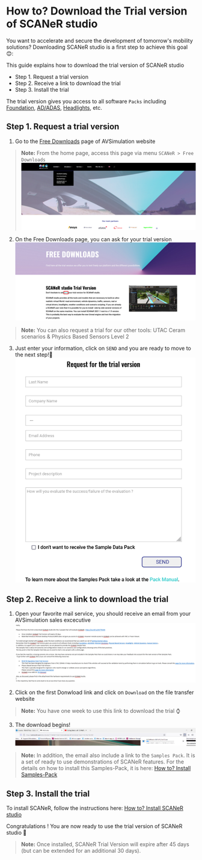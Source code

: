 # How to? Download the Trial version of SCANeR studio

You want to accelerate and secure the development of tomorrow's mobility solutions? Downloading SCANeR studio is a first step to achieve this goal 😊:

This guide explains how to download the trial version of SCANeR studio
- Step 1. Request a trial version
- Step 2. Receive a link to download the trial
- Step 3. Install the trial

The trial version gives you access to all software `Packs` including [Foundation](https://www.avsimulation.com/pack-foundation/), [AD/ADAS](https://www.avsimulation.com/pack-ad-adas/), [Headlights](https://www.avsimulation.com/pack-headlights/), etc.

## Step 1. Request a trial version

1. Go to the [Free Downloads](https://www.avsimulation.com/free-download/) page of AVSimulation website  
> **Note:** From the home page, access this page via menu `SCANeR > Free Downloads`  
![](./assets/FreeDownload_SCANeR.png)

2. On the Free Downloads page, you can ask for your trial version
![](./assets/Ask_Trial_Version.png)
> **Note:** You can also request a trial for our other tools: UTAC Ceram scenarios & Physics Based Sensors Level 2 

3. Just enter your information, click on `SEND` and you are ready to move to the next step!👏
![](./assets/Request_for_the_trial.png)

## Step 2. Receive a link to download the trial

1. Open your favorite mail service, you should receive an email from your AVSimulation sales excecutive
![](./assets/mail_download_SCANeR.png)

2. Click on the first Donwload link and click on `Download` on the file transfer website
> **Note:** You have one week to use this link to download the trial ⌚

3. The download begins!  
![](./assets/Download_Begins.png)

> **Note:** In addition, the email also include a link to the `Samples Pack`. It is a set of ready to use demonstrations of SCANeR features. For the details on how to install this Samples-Pack, it is here: [How to? Install Samples-Pack]()

## Step 3. Install the trial

To install SCANeR, follow the instructions here: [How to? Install SCANeR studio](../HT_Install_SCANeR_studio/HT_Install_SCANeR_studio.md)

Congratulations ! You are now ready to use the trial version of SCANeR studio 🙌

> **Note:** Once installed, SCANeR Trial Version will expire after 45 days (but can be extended for an additional 30 days).

